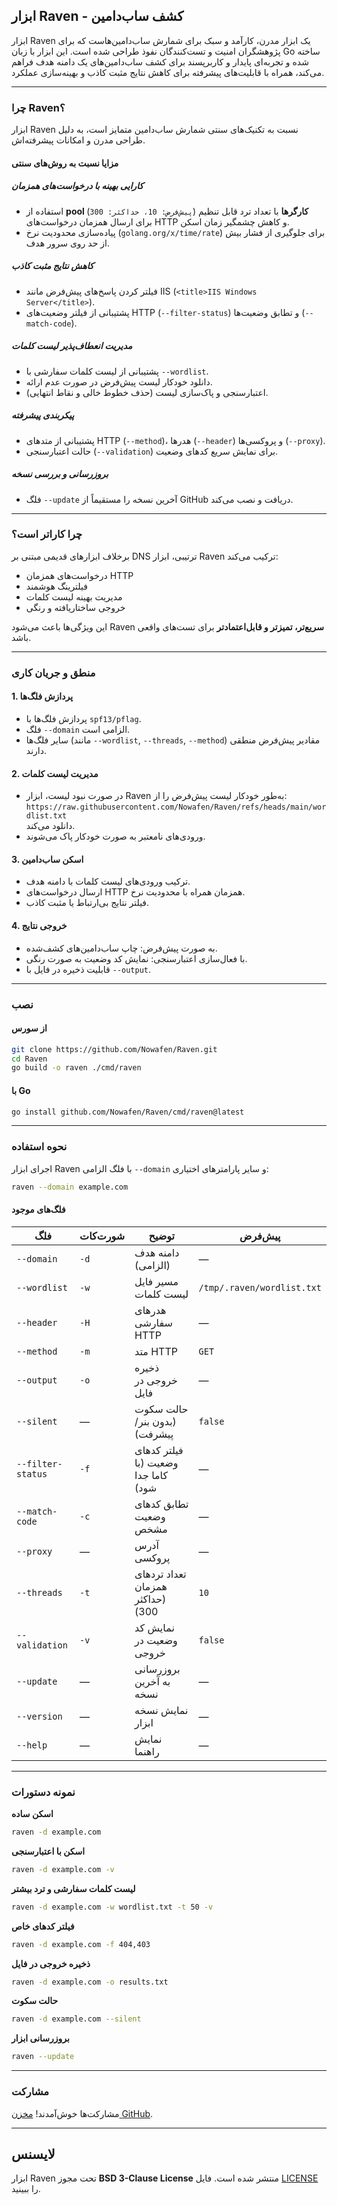 ## ابزار Raven - کشف ساب‌دامین  

ابزار Raven یک ابزار مدرن، کارآمد و سبک برای شمارش ساب‌دامین‌هاست که برای پژوهشگران امنیت و تست‌کنندگان نفوذ طراحی شده است. این ابزار با زبان Go ساخته شده و تجربه‌ای پایدار و کاربرپسند برای کشف ساب‌دامین‌های یک دامنه هدف فراهم می‌کند، همراه با قابلیت‌های پیشرفته برای کاهش نتایج مثبت کاذب و بهینه‌سازی عملکرد.  

---

### چرا Raven؟  

ابزار Raven نسبت به تکنیک‌های سنتی شمارش ساب‌دامین متمایز است، به دلیل طراحی مدرن و امکانات پیشرفته‌اش.  

#### مزایا نسبت به روش‌های سنتی  

##### کارایی بهینه با درخواست‌های همزمان  
- استفاده از **pool کارگرها** با تعداد ترد قابل تنظیم (`پیش‌فرض: 10، حداکثر: 300`) برای ارسال همزمان درخواست‌های HTTP و کاهش چشمگیر زمان اسکن.  
- پیاده‌سازی محدودیت نرخ (`golang.org/x/time/rate`) برای جلوگیری از فشار بیش از حد روی سرور هدف.  

##### کاهش نتایج مثبت کاذب  
- فیلتر کردن پاسخ‌های پیش‌فرض مانند IIS (`<title>IIS Windows Server</title>`).  
- پشتیبانی از فیلتر وضعیت‌های HTTP (`--filter-status`) و تطابق وضعیت‌ها (`--match-code`).  

##### مدیریت انعطاف‌پذیر لیست کلمات  
- پشتیبانی از لیست کلمات سفارشی با `--wordlist`.  
- دانلود خودکار لیست پیش‌فرض در صورت عدم ارائه.  
- اعتبارسنجی و پاک‌سازی لیست (حذف خطوط خالی و نقاط انتهایی).  

##### پیکربندی پیشرفته  
- پشتیبانی از متدهای HTTP (`--method`)، هدرها (`--header`) و پروکسی‌ها (`--proxy`).  
- حالت اعتبارسنجی (`--validation`) برای نمایش سریع کدهای وضعیت.  

##### بروزرسانی و بررسی نسخه  
- فلگ `--update` آخرین نسخه را مستقیماً از GitHub دریافت و نصب می‌کند.  

---

### چرا کاراتر است؟  
برخلاف ابزارهای قدیمی مبتنی بر DNS ترتیبی، ابزار Raven ترکیب می‌کند:  
- درخواست‌های همزمان HTTP  
- فیلترینگ هوشمند  
- مدیریت بهینه لیست کلمات  
- خروجی ساختاریافته و رنگی    

این ویژگی‌ها باعث می‌شود Raven **سریع‌تر، تمیزتر و قابل‌اعتمادتر** برای تست‌های واقعی باشد.  

---

### منطق و جریان کاری  

#### 1. پردازش فلگ‌ها  
- پردازش فلگ‌ها با `spf13/pflag`.  
- فلگ `--domain` الزامی است.  
- سایر فلگ‌ها (مانند `--wordlist`, `--threads`, `--method`) مقادیر پیش‌فرض منطقی دارند.  

#### 2. مدیریت لیست کلمات  
- در صورت نبود لیست، ابزار Raven به‌طور خودکار لیست پیش‌فرض را از:  
  `https://raw.githubusercontent.com/Nowafen/Raven/refs/heads/main/wordlist.txt`  
  دانلود می‌کند.  
- ورودی‌های نامعتبر به صورت خودکار پاک می‌شوند.  

#### 3. اسکن ساب‌دامین  
- ترکیب ورودی‌های لیست کلمات با دامنه هدف.  
- ارسال درخواست‌های HTTP همزمان همراه با محدودیت نرخ.  
- فیلتر نتایج بی‌ارتباط یا مثبت کاذب.  

#### 4. خروجی نتایج  
- به صورت پیش‌فرض: چاپ ساب‌دامین‌های کشف‌شده.  
- با فعال‌سازی اعتبارسنجی: نمایش کد وضعیت به صورت رنگی.  
- قابلیت ذخیره در فایل با `--output`.  

---

### نصب  

#### از سورس  
```bash
git clone https://github.com/Nowafen/Raven.git
cd Raven
go build -o raven ./cmd/raven
```  

#### با Go  
```bash
go install github.com/Nowafen/Raven/cmd/raven@latest
```  

---

### نحوه استفاده  

اجرای ابزار Raven با فلگ الزامی `--domain` و سایر پارامترهای اختیاری:  

```bash
raven --domain example.com
```  

#### فلگ‌های موجود  

| فلگ              | شورت‌کات | توضیح                                         | پیش‌فرض                       |
|------------------|----------|-----------------------------------------------|-------------------------------|
| `--domain`       | `-d`     | دامنه هدف (الزامی)                           | —                             |
| `--wordlist`     | `-w`     | مسیر فایل لیست کلمات                         | `/tmp/.raven/wordlist.txt`    |
| `--header`       | `-H`     | هدرهای سفارشی HTTP                           | —                             |
| `--method`       | `-m`     | متد HTTP                                      | `GET`                         |
| `--output`       | `-o`     | ذخیره خروجی در فایل                           | —                             |
| `--silent`       | —        | حالت سکوت (بدون بنر/پیشرفت)                  | `false`                       |
| `--filter-status`| `-f`     | فیلتر کدهای وضعیت (با کاما جدا شود)          | —                             |
| `--match-code`   | `-c`     | تطابق کدهای وضعیت مشخص                      | —                             |
| `--proxy`        | —        | آدرس پروکسی                                  | —                             |
| `--threads`      | `-t`     | تعداد تردهای همزمان (حداکثر 300)             | `10`                          |
| `--validation`   | `-v`     | نمایش کد وضعیت در خروجی                      | `false`                       |
| `--update`       | —        | بروزرسانی به آخرین نسخه                      | —                             |
| `--version`      | —        | نمایش نسخه ابزار                             | —                             |
| `--help`         | —        | نمایش راهنما                                  | —                             |

---

### نمونه دستورات  

**اسکن ساده**  
```bash
raven -d example.com
```  

**اسکن با اعتبارسنجی**  
```bash
raven -d example.com -v
```  

**لیست کلمات سفارشی و ترد بیشتر**  
```bash
raven -d example.com -w wordlist.txt -t 50 -v
```  

**فیلتر کدهای خاص**  
```bash
raven -d example.com -f 404,403 
```  

**ذخیره خروجی در فایل**  
```bash
raven -d example.com -o results.txt
```  

**حالت سکوت**  
```bash
raven -d example.com --silent
```  

**بروزرسانی ابزار**  
```bash
raven --update
```  

---

### مشارکت  
مشارکت‌ها خوش‌آمدند! [مخزن GitHub](https://github.com/Nowafen/Raven).  

---

## لایسنس  
ابزار Raven تحت مجوز **BSD 3-Clause License** منتشر شده است. فایل [LICENSE](LICENSE) را ببینید.  

